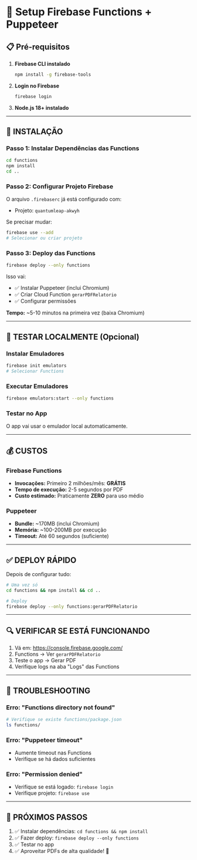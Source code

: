 # 🚀 Setup Firebase Functions + Puppeteer

## 📋 Pré-requisitos

1. **Firebase CLI instalado**
   ```bash
   npm install -g firebase-tools
   ```

2. **Login no Firebase**
   ```bash
   firebase login
   ```

3. **Node.js 18+ instalado**

---

## 🔧 INSTALAÇÃO

### Passo 1: Instalar Dependências das Functions

```bash
cd functions
npm install
cd ..
```

### Passo 2: Configurar Projeto Firebase

O arquivo `.firebaserc` já está configurado com:
- Projeto: `quantumleap-akwyh`

Se precisar mudar:
```bash
firebase use --add
# Selecionar ou criar projeto
```

### Passo 3: Deploy das Functions

```bash
firebase deploy --only functions
```

Isso vai:
- ✅ Instalar Puppeteer (inclui Chromium)
- ✅ Criar Cloud Function `gerarPDFRelatorio`
- ✅ Configurar permissões

**Tempo:** ~5-10 minutos na primeira vez (baixa Chromium)

---

## 🧪 TESTAR LOCALMENTE (Opcional)

### Instalar Emuladores
```bash
firebase init emulators
# Selecionar Functions
```

### Executar Emuladores
```bash
firebase emulators:start --only functions
```

### Testar no App
O app vai usar o emulador local automaticamente.

---

## 💰 CUSTOS

### Firebase Functions
- **Invocações:** Primeiro 2 milhões/mês: **GRÁTIS**
- **Tempo de execução:** 2-5 segundos por PDF
- **Custo estimado:** Praticamente **ZERO** para uso médio

### Puppeteer
- **Bundle:** ~170MB (inclui Chromium)
- **Memória:** ~100-200MB por execução
- **Timeout:** Até 60 segundos (suficiente)

---

## ✅ DEPLOY RÁPIDO

Depois de configurar tudo:

```bash
# Uma vez só
cd functions && npm install && cd ..

# Deploy
firebase deploy --only functions:gerarPDFRelatorio
```

---

## 🔍 VERIFICAR SE ESTÁ FUNCIONANDO

1. Vá em: https://console.firebase.google.com/
2. Functions → Ver `gerarPDFRelatorio`
3. Teste o app → Gerar PDF
4. Verifique logs na aba "Logs" das Functions

---

## 🐛 TROUBLESHOOTING

### Erro: "Functions directory not found"
```bash
# Verifique se existe functions/package.json
ls functions/
```

### Erro: "Puppeteer timeout"
- Aumente timeout nas Functions
- Verifique se há dados suficientes

### Erro: "Permission denied"
- Verifique se está logado: `firebase login`
- Verifique projeto: `firebase use`

---

## 📝 PRÓXIMOS PASSOS

1. ✅ Instalar dependências: `cd functions && npm install`
2. ✅ Fazer deploy: `firebase deploy --only functions`
3. ✅ Testar no app
4. ✅ Aproveitar PDFs de alta qualidade! 🎉

